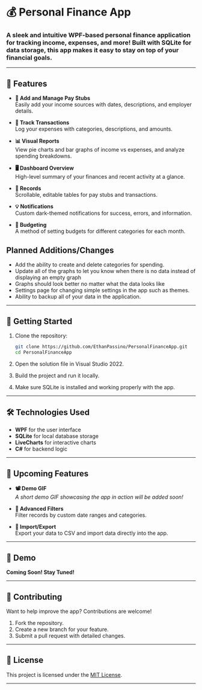 # 💰 Personal Finance App

### A sleek and intuitive WPF-based personal finance application for tracking income, expenses, and more! Built with SQLite for data storage, this app makes it easy to stay on top of your financial goals.  
---

## 📖 Features

- **💼 Add and Manage Pay Stubs**  
  Easily add your income sources with dates, descriptions, and employer details.  

- **💸 Track Transactions**  
  Log your expenses with categories, descriptions, and amounts.  

- **📊 Visual Reports**  
  View pie charts and bar graphs of income vs expenses, and analyze spending breakdowns.  

- **🖥️ Dashboard Overview**  
  High-level summary of your finances and recent activity at a glance.  

- **📜 Records**  
  Scrollable, editable tables for pay stubs and transactions.  

- **💡 Notifications**  
  Custom dark-themed notifications for success, errors, and information.

- **📝 Budgeting**  
  A method of setting budgets for different categories for each month.

## Planned Additions/Changes
- Add the ability to create and delete categories for spending.
- Update all of the graphs to let you know when there is no data instead of displaying an empty graph
- Graphs should look better no matter what the data looks like
- Settings page for changing simple settings in the app such as themes.
- Ability to backup all of your data in the application.

---

## 🚀 Getting Started

1. Clone the repository:  
   ```bash
   git clone https://github.com/EthanPassino/PersonalFinanceApp.git
   cd PersonalFinanceApp
2. Open the solution file in Visual Studio 2022.

3. Build the project and run it locally.

4. Make sure SQLite is installed and working properly with the app.

---

## 🛠️ Technologies Used

- **WPF** for the user interface  
- **SQLite** for local database storage  
- **LiveCharts** for interactive charts  
- **C#** for backend logic  

---

## 🌟 Upcoming Features

- **📽️ Demo GIF**  
  *A short demo GIF showcasing the app in action will be added soon!*  

- **📅 Advanced Filters**  
  Filter records by custom date ranges and categories.  

- **📂 Import/Export**  
  Export your data to CSV and import data directly into the app.  

---

## 📸 Demo  

**Coming Soon! Stay Tuned!**

---


## 🤝 Contributing

Want to help improve the app? Contributions are welcome!  

1. Fork the repository.  
2. Create a new branch for your feature.  
3. Submit a pull request with detailed changes.  

---

## 📝 License  

This project is licensed under the [MIT License](https://opensource.org/licenses/MIT).  

---
